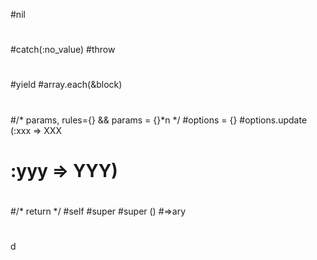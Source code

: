 #nil
#
#catch(:no_value)
#throw
#
#yield
#array.each(&block)
#
#/* params, rules={} && params = {}*n */
#options = {}
#options.update (:xxx => XXX
#                :yyy => YYY)
#
#/* return */
#self
#super
#super () #=>ary
#
d
